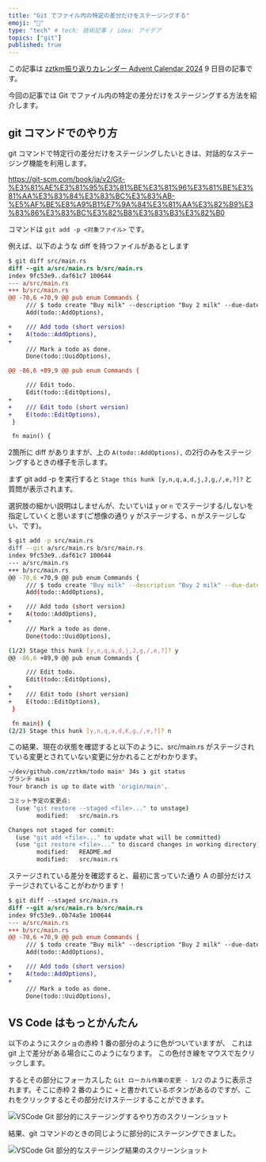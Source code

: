 ```yaml
---
title: "Git でファイル内の特定の差分だけをステージングする"
emoji: "🕌"
type: "tech" # tech: 技術記事 / idea: アイデア
topics: ["git"]
published: true
---
```


この記事は [zztkm振り返りカレンダー Advent Calendar 2024](https://adventar.org/calendars/10960) 9 日目の記事です。

今回の記事では Git でファイル内の特定の差分だけをステージングする方法を紹介します。

## git コマンドでのやり方

git コマンドで特定行の差分だけをステージングしたいときは、対話的なステージング機能を利用します。

https://git-scm.com/book/ja/v2/Git-%E3%81%AE%E3%81%95%E3%81%BE%E3%81%96%E3%81%BE%E3%81%AA%E3%83%84%E3%83%BC%E3%83%AB-%E5%AF%BE%E8%A9%B1%E7%9A%84%E3%81%AA%E3%82%B9%E3%83%86%E3%83%BC%E3%82%B8%E3%83%B3%E3%82%B0

コマンドは `git add -p <対象ファイル>` です。

例えば、以下のような diff を持つファイルがあるとします

```diff
$ git diff src/main.rs
diff --git a/src/main.rs b/src/main.rs
index 9fc53e9..daf61c7 100644
--- a/src/main.rs
+++ b/src/main.rs
@@ -70,6 +70,9 @@ pub enum Commands {
     /// $ todo create "Buy milk" --description "Buy 2 milk" --due-date "2024-12-31"
     Add(todo::AddOptions),

+    /// Add todo (short version)
+    A(todo::AddOptions),
+
     /// Mark a todo as done.
     Done(todo::UuidOptions),

@@ -86,6 +89,9 @@ pub enum Commands {

     /// Edit todo.
     Edit(todo::EditOptions),
+
+    /// Edit todo (short version)
+    E(todo::EditOptions),
 }

 fn main() {
```

2箇所に diff がありますが、上の `A(todo::AddOptions),` の2行のみをステージングするときの様子を示します。

まず git add -p を実行すると `Stage this hunk [y,n,q,a,d,j,J,g,/,e,?]?` と質問が表示されます。

選択肢の細かい説明はしませんが、たいていは `y` or `n` でステージする/しないを指定していくと思います(ご想像の通り y がステージする、n がステージしない、です)。

```bash
$ git add -p src/main.rs                                                                                                   21:46:19
diff --git a/src/main.rs b/src/main.rs
index 9fc53e9..daf61c7 100644
--- a/src/main.rs
+++ b/src/main.rs
@@ -70,6 +70,9 @@ pub enum Commands {
     /// $ todo create "Buy milk" --description "Buy 2 milk" --due-date "2024-12-31"
     Add(todo::AddOptions),

+    /// Add todo (short version)
+    A(todo::AddOptions),
+
     /// Mark a todo as done.
     Done(todo::UuidOptions),

(1/2) Stage this hunk [y,n,q,a,d,j,J,g,/,e,?]? y
@@ -86,6 +89,9 @@ pub enum Commands {

     /// Edit todo.
     Edit(todo::EditOptions),
+
+    /// Edit todo (short version)
+    E(todo::EditOptions),
 }

 fn main() {
(2/2) Stage this hunk [y,n,q,a,d,K,g,/,e,?]? n
```

この結果、現在の状態を確認すると以下のように、src/main.rs がステージされている変更とされていない変更に分かれることがわかります。

```bash
~/dev/github.com/zztkm/todo main* 34s ❯ git status                                                                                                           21:49:31
ブランチ main
Your branch is up to date with 'origin/main'.

コミット予定の変更点:
  (use "git restore --staged <file>..." to unstage)
        modified:   src/main.rs

Changes not staged for commit:
  (use "git add <file>..." to update what will be committed)
  (use "git restore <file>..." to discard changes in working directory)
        modified:   README.md
        modified:   src/main.rs
```

ステージされている差分を確認すると、最初に言っていた通り A の部分だけステージされていることがわかります！

```diff
$ git diff --staged src/main.rs                                                                                            21:49:41
diff --git a/src/main.rs b/src/main.rs
index 9fc53e9..0b74a5e 100644
--- a/src/main.rs
+++ b/src/main.rs
@@ -70,6 +70,9 @@ pub enum Commands {
     /// $ todo create "Buy milk" --description "Buy 2 milk" --due-date "2024-12-31"
     Add(todo::AddOptions),

+    /// Add todo (short version)
+    A(todo::AddOptions),
+
     /// Mark a todo as done.
     Done(todo::UuidOptions),
```

## VS Code はもっとかんたん

以下のようにスクショの赤枠 1 番の部分のように色がついていますが、 これは git 上で差分がある場合にこのようになります。
この色付き線をマウスで左クリックします。

するとその部分にフォーカスした `Git ローカル作業の変更 - 1/2` のように表示されます。そこに赤枠 2 番のように `+` と書かれているボタンがあるのですが、これをクリックするとその部分だけステージすることができます。

![VSCode Git 部分的にステージングするやり方のスクリーンショット](https://i.gyazo.com/23c25960e2e121f4f2f0245a4821b1ed.png)


結果、git コマンドのときの同じように部分的にステージングできました。

![VSCode Git 部分的なステージング結果のスクリーンショット](https://i.gyazo.com/a9dc409ddf18898eb51674b78311e326.png)


